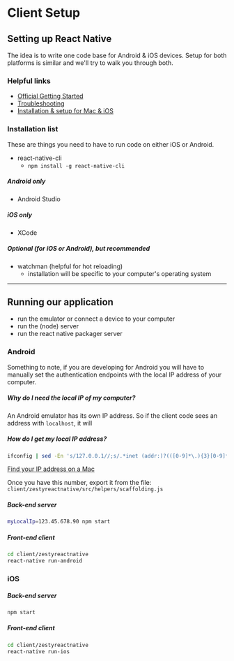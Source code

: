 # Client Setup

## Setting up React Native

The idea is to write one code base for Android & iOS devices. Setup for both
platforms is similar and we'll try to walk you through both.

### Helpful links

* [Official Getting Started](https://facebook.github.io/react-native/docs/getting-started.html)
* [Troubleshooting](http://facebook.github.io/react-native/docs/troubleshooting.html)
* [Installation & setup for Mac & iOS](https://github.com/checkraiser/beginning-react-native/blob/master/1.Installation_and_setup.md)

### Installation list

These are things you need to have to run code on either iOS or Android.

* react-native-cli
  * `npm install -g react-native-cli`

##### Android only

* Android Studio

##### iOS only

* XCode

##### Optional (for iOS or Android), but recommended  

* watchman (helpful for hot reloading)
  * installation will be specific to your computer's operating system

---

## Running our application

* run the emulator or connect a device to your computer
* run the (node) server
* run the react native packager server

### Android

Something to note, if you are developing for Android you will have to
manually set the authentication endpoints with the local IP address of your
computer.

##### Why do I need the local IP of my computer?

An Android emulator has its own IP address. So if the client code sees an
address with `localhost`, it will

##### How do I get my local IP address?

``` sh
ifconfig | sed -En 's/127.0.0.1//;s/.*inet (addr:)?(([0-9]*\.){3}[0-9]*).*/\2/p'
```

[Find your IP address on a Mac](http://www.wikihow.com/Find-Your-IP-Address-on-a-Mac)

Once you have this number, export it from the file:
`client/zestyreactnative/src/helpers/scaffolding.js`

##### Back-end server

```sh
myLocalIp=123.45.678.90 npm start
```

##### Front-end client

```sh
cd client/zestyreactnative
react-native run-android
```

### iOS

##### Back-end server

```sh
npm start
```

##### Front-end client

```sh
cd client/zestyreactnative
react-native run-ios
```
